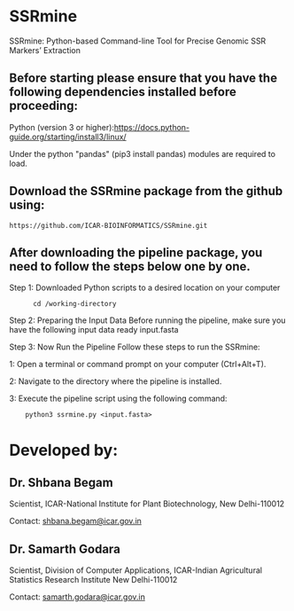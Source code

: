 # SSRmine


SSRmine: Python-based Command-line Tool for Precise Genomic SSR Markers’ Extraction

## Before starting please ensure that you have the following dependencies installed before proceeding: 

Python (version 3 or higher):https://docs.python-guide.org/starting/install3/linux/

Under the python "pandas" (pip3 install pandas) modules are required to load.

## Download the SSRmine package from the github using:
    https://github.com/ICAR-BIOINFORMATICS/SSRmine.git 

## After downloading the pipeline package, you need to follow the steps below one by one.

Step 1: Downloaded Python scripts to a desired location on your computer
          
          cd /working-directory

Step 2: Preparing the Input Data Before running the pipeline, make sure you have the following input data ready
        input.fasta

Step 3: Now Run the Pipeline Follow these steps to run the SSRmine:

1: Open a terminal or command prompt on your computer (Ctrl+Alt+T).

2: Navigate to the directory where the pipeline is installed.

3: Execute the pipeline script using the following command:

        python3 ssrmine.py <input.fasta>


# Developed by:
## Dr. Shbana Begam

Scientist, ICAR-National Institute for Plant Biotechnology, New Delhi-110012

Contact: shbana.begam@icar.gov.in

## Dr. Samarth Godara

Scientist, Division of Computer Applications, ICAR-Indian Agricultural Statistics Research Institute New Delhi-110012 

Contact: samarth.godara@icar.gov.in

